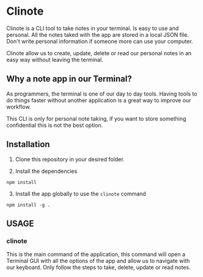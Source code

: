 # Clinote

Clinote is a CLI tool to take notes in your terminal. Is easy to use and personal. All the notes taked with the app are stored in a local JSON file. Don't write personal information if someone more can use your computer.

Clinote allow us to create, update, delete or read our personal notes in an easy way without leaving the terminal.

## Why a note app in our Terminal?

As programmers, the terminal is one of our day to day tools. Having tools to do things faster without another application is a great way to improve our workflow.

This CLI is only for personal note taking, if you want to store something confidential this is not the best option.

## Installation

1. Clone this repository in your desired folder.

2. Install the dependencies

```
npm install
```

3. Install the app globally to use the `clinote` command

```
npm install -g .
```

## USAGE

### clinote

This is the main command of the application, this command will open a Terminal GUI with all the options of the app and allow us to navigate with our keyboard. Only follow the steps to take, delete, update or read notes.
